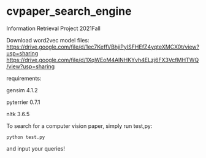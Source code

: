 # cvpaper_search_engine
Information Retrieval Project
2021Fall

Download word2vec model files:
https://drive.google.com/file/d/1ec7KeffVBhjiPyISFHEfZ4yqteXMCX0t/view?usp=sharing
https://drive.google.com/file/d/1XqWEoM4AlNHKYvh4ELzj6FX3VcfMHTWQ/view?usp=sharing


requirements:

gensim 4.1.2

pyterrier 0.7.1

nltk 3.6.5



To search for a computer vision paper, simply run test,py:

```
python test.py
```

and input your queries!

